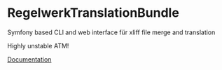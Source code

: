 RegelwerkTranslationBundle
==========================

Symfony based CLI and web interface für xliff file merge and translation

Highly unstable ATM!

[Documentation](/Regelwerk/TranslationBundle/blob/master/Resources/doc/index.rst)